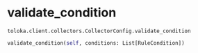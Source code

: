 # validate_condition
`toloka.client.collectors.CollectorConfig.validate_condition`

```python
validate_condition(self, conditions: List[RuleCondition])
```

